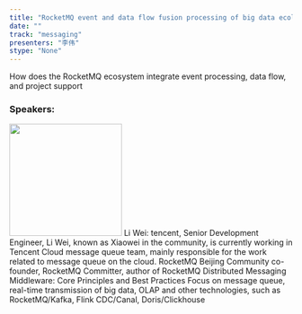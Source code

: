 ```yaml
---
title: "RocketMQ event and data flow fusion processing of big data ecology"
date: "" 
track: "messaging"
presenters: "李伟"
stype: "None"
---
```

How does the RocketMQ ecosystem integrate event processing, data flow, and project support
 ### Speakers: 
 <img src="images/speaker/1140.png" width="200" />
 Li Wei: tencent, Senior Development Engineer, Li Wei, known as Xiaowei in the community, is currently working in Tencent Cloud message queue team, mainly responsible for the work related to message queue on the cloud.
RocketMQ Beijing Community co-founder, RocketMQ Committer, author of RocketMQ Distributed Messaging Middleware: Core Principles and Best Practices
Focus on message queue, real-time transmission of big data, OLAP and other technologies, such as RocketMQ/Kafka, Flink CDC/Canal, Doris/Clickhouse
 